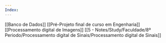 ```yaml
---
Index:
---
```

[[Banco de Dados]]
[[Pré-Projeto final de curso em Engenharia]]
[[Processamento digital de Imagens]]
[[5 - Notes/Study/Faculdade/8º Periodo/Processamento digital de Sinais/Processamento digital de Sinais]]